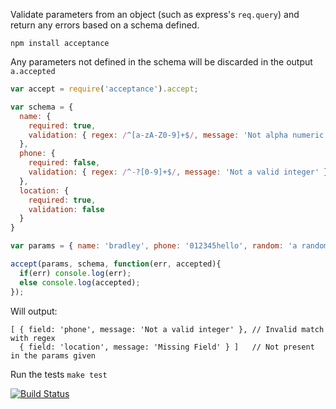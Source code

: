 Validate parameters from an object (such as express's ```req.query```) and return any errors based on a schema defined.  

```npm install acceptance```
  
Any parameters not defined in the schema will be discarded in the output ```a.accepted```  
  
```javascript
var accept = require('acceptance').accept;

var schema = {
  name: {
    required: true,
    validation: { regex: /^[a-zA-Z0-9]+$/, message: 'Not alpha numeric' }
  },
  phone: {
    required: false,
    validation: { regex: /^-?[0-9]+$/, message: 'Not a valid integer' }
  },
  location: {
    required: true,
    validation: false
  }
}

var params = { name: 'bradley', phone: '012345hello', random: 'a random param' };

accept(params, schema, function(err, accepted){
  if(err) console.log(err);
  else console.log(accepted);
});
```
Will output:

```
[ { field: 'phone', message: 'Not a valid integer' }, // Invalid match with regex
  { field: 'location', message: 'Missing Field' } ]   // Not present in the params given
```
  
Run the tests ```make test```  

[![Build Status](https://secure.travis-ci.org/bradleyg/acceptance.png)](http://travis-ci.org/bradleyg/acceptance) 